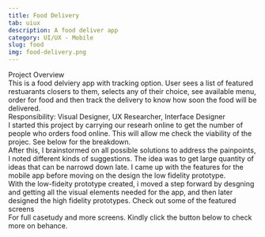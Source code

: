 ```yaml
---
title: Food Delivery
tab: uiux
description: A food deliver app
category: UI/UX - Mobile
slug: food
img: food-delivery.png
---
```


<div class="lg:p-4 pt-4 mb-4 text-pryColor font-bold text-2xl lg:text-4xl">
  Project Overview
</div>

<div class="lg:p-4 mb-4 leading-9">
This is a food delviery app with tracking option. User sees a list of featured restuarants closers to them, selects any of their choice, see available menu, order for food and then track the delivery to know how soon the food will be delivered.
<div class="pt-4 ">
 <span class = "text-pryColor font-bold"> Responsibility:</span> Visual Designer, UX Researcher, Interface Designer
</div>
</div>

<div class=" pt-4 lg:p-4 mb-4 leading-9">
I started this project by carrying our researh online to get the number of people who orders food online. This will allow me check the viability of the projec. See below for the breakdown.  
</div>

  <div class="mt-14">
    <div><dynamic-image filename="breakdown.png"></dynamic-image> </div>
  </div>

<!--more-->

  <div class="mt-14 pt-4 lg:p-4 mb-4 leading-9">
    After this, I brainstormed on all possible solutions to address the painpoints, I noted different kinds of suggestions. The idea was to get large quantity of ideas that can be narrowd down late. I came up with the features for the mobile app before moving on the design the low fidelity prototype.  
  </div>

   <div class="mt-14">
    <div><dynamic-image filename="low-fidelity.jpg"></dynamic-image> </div>
  </div>

<div class=" mt-14 pt-4 lg:p-4 mb-4 leading-9">
With the low-fideity prototype created, i moved a step forward by desgning and getting all the visual elements needed for the app, and then later designed the high fidelity prototypes. Check out some of the featured screens

 <div class="mt-14">
    <div><dynamic-image filename="1.jpg"></dynamic-image> </div>
        <div><dynamic-image class = "mt-14" filename= "2.jpg"></dynamic-image> </div>
  </div>
</div>

<div class="pt-4 lg:p-4 mb-4 leading-9">
For full casetudy and more screens. Kindly click the button below to check more on behance.
</div>
<btn3 class ="mt-4" text="See More" href="https://www.behance.net/gallery/122141817/Handyman-On-demand-service-app"> </btn3 >
